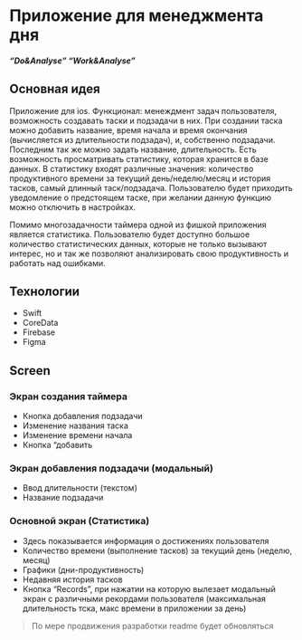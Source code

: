 # Приложение для менеджмента дня
##### “Do&Analyse” “Work&Analyse”

## Основная идея
Приложение для ios. Функционал: менеждмент задач пользователя, возможность создавать таски и подзадачи в них. При создании таска можно добавить название, время начала и время окончания (вычисляется из длительности подзадач), и, собственно подзадачи. Последним так же можно задать название, длительность. Есть возможность просматривать статистику, которая хранится в базе данных. В статистику входят различные значения: количество продуктивного времени за текущий день/неделю/месяц и история тасков, самый длинный таск/подзадача. Пользователю будет приходить уведомление о предстоящем таске, при желании данную функцию можно отключить в настройках.

Помимо многозадачности таймера одной из фишкой приложения является статистика. Пользователю будет доступно большое количество статистических данных, которые не только вызывают интерес, но и так же позволяют анализировать свою продуктивность и работать над ошибками.

## Технологии
- Swift
- CoreData
- Firebase
- Figma


## Screen
### Экран создания таймера
- Кнопка добавления подзадачи
- Изменение названия таска
- Изменение времени начала
- Кнопка “добавить
### Экран добавления подзадачи (модальный)
- Ввод длительности (текстом)
- Название подзадачи
### Основной экран (Статистика)
- Здесь показывается информация о достижениях пользователя
- Количество времени (выполнение тасков) за текущий день (неделю, месяц)
- Графики (дни-продуктивность)
- Недавняя история тасков
- Кнопка “Records”, при нажатии на которую вылезает модальный экран с различными рекордами пользователя (максимальная длительность тска, макс времени в приложении за день)

>По мере продвижения разработки readme будет обновляться
